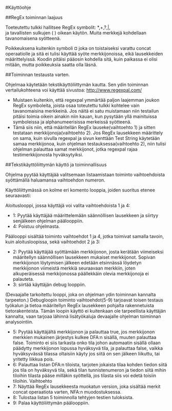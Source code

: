 #Käyttöohje

##RegEx toiminnan laajuus

Toeteutettu tulkki hallitsee RegEx symbolit: *,+,?,|,\
ja tavallisten sulkujen ( ) oikean käytön. Muita merkkejä
kohdellaan tavanomaisena syötteenä.

Poikkeuksena kuitenkin symboli ¤ joka on toistaiseksi varattu concat operaatiolle ja 
sitä ei tulisi käyttää syöte merkkijonoissa, eikä lausekkeiden määrittelyissä. Koodin
pitäisi pääosin kohdella sitä, kuin paikassa ei olisi mitään, mutta poikkeuksia saatta
olla läsnä.

##Toiminnan testausta varten.

Ohjelmaa käytetään tekstikäyttöliittymän kautta. Sen ydin toiminnan vertailukohteena
voi käyttää sivustoa: http://www.regexpal.com/
- Muistaen kuitenkin, että regexpal ymmärtää paljon laajemman joukon RegEx symboleita,
joista osaa toteutettu tulkki kohtelee vain tavanomaisina merkkeinä. Jos näitä ei satu 
muistamaan niin testailun pitäisi toimia oikein ainakin niin kauan, kun pysytään yllä 
mainituissa symboleissa ja alphanumeerisissa merkeissä syötteenä.
- Tämä siis niin, että määritellän RegEx lauseke(vaihtoehto 1) ja sitten testataan 
merkkijonoja(vaihtoehto 2). Jos RegEx lausekkeen määrittely on sama, kuin sivulla
regexpal ja sivun kenttään Test String käytetään samaa merkkijonoa, kuin ohjelman
testauksessa(vaihtoehto 2), niin tulisi ohjelman palauttaa samat merkkijonot, jotka
regexpal rajaa testimerkkijonosta hyväksytyiksi.

##Tekstikäyttöliittymän käyttö ja toiminnallisuus

Ohjelma pyytää käyttäjää valitsemaan listaamistaan toiminto vaihtoehdoista syöttämällä
haluamansa vaihtoehdon numeron.

Käyttöliittymässä on kolme eri komento looppia, joiden suoritus etenee seuraavasti:

 Aloituslooppi, jossa käyttäjä voi valita vaihtoehdoista 1 ja 4: 
- 1: Pyytää käyttäjää määrittelemään säännöllisen lausekkeen ja siirtyy senjälkeen 
ohjelman päälooppiin.
- 4: Poistuu ohjelmasta.

Päälooppi sisältää toiminto vaihtoehdot 1 ja 4, jotka toimivat samalla tavoin, kuin 
aloitusloopissa, sekä vaihtoehdot 2 ja 3:
- 2: Pyytää käyttäjää syöttämään merkkijonon, josta kerätään viimeiseksi 
määritellyn säännöllisen lausekkeen mukaiset merkkijonot. Sopivan merkkijonon 
löytymisen jälkeen edetään etsinnässä löydetyn merkkijonon viimeistä merkkiä seuraavaan 
merkkiin, joten alkuperäisessä merkkijonossa päällekkäin olevia merkkijonoja ei palauteta.
- 3: siirtää käyttäjän debug looppiin.

(Devaajalle tarkoitettu looppi, joka on ohjelman ydin toiminnan kannalta tarpeeton.)
Debugloopin toiminto vaihtoehdot(5-9) tarjoavat toisen testaus työkalun ja tietoa
määritellyn RegEx lausekkeen pohjalta rakennetuista tietorakenteista. Tämän loopin
käyttö ei kuitenkaan ole tarpeellista käyttäjän kannalta, vaan tarjoaa lähinnä lisätyökaluja
devaajalle ohjelman toiminnan analysointiin.
- 5: Pyytää käyttäjältä merkkijonon ja palauttaa true, jos merkkijonon merkkien
mukainen järjestys kulkee DFA:n sisällä, muuten palauttaa false. Toiminto ei siis tarkasta
onko tila johon automaatin sisällä ollaan päädytty merkkijonon lopussa hyväksyvä tila, ja
palauttaa false, vaikka hyväksyvässä tilassa oltaisiin käyty jos siitä on sen jälkeen liikuttu, 
tai yritetty liikkua pois.
- 6: Palauttaa listan DFA:n tiloista, tarjoten jokaista tilaa kohden tiedon
siitä jos tila on hyväksyvä tila, sekä tilan tunnistenumeron ja tiedon siitä mihin tiloihin
tilasta pääse milläkin syöttellä, jos tilasta siis voi edetä toisiin tiloihin.
Vaihtoehto
- 7: Näyttää RegEx lausekkeesta muokatun version, joka sisältää merkit concat 
operaatiota varten, NFA:n muodostuksessa.
- 8: Tulostaa listan 5 toiminnolla tehtyjen testien tuloksista.
- 9: Palaa käyttöliittymän päälooppiin.

